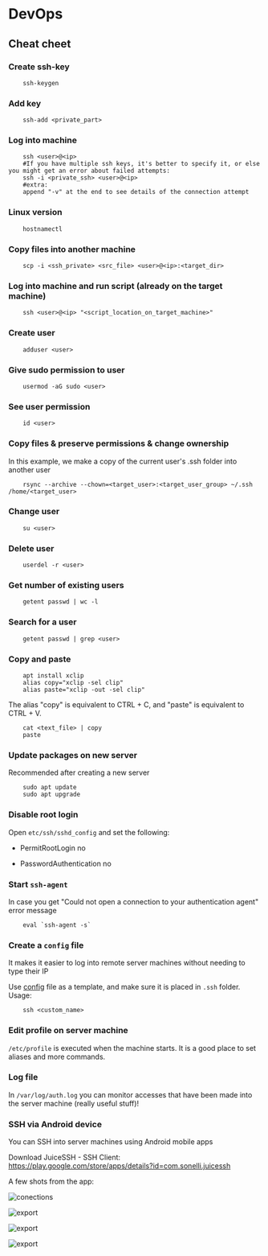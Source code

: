 # DevOps

## Cheat cheet
### Create ssh-key

        ssh-keygen
    
### Add key

        ssh-add <private_part>

### Log into machine

        ssh <user>@<ip>
        #If you have multiple ssh keys, it's better to specify it, or else you might get an error about failed attempts:
        ssh -i <private_ssh> <user>@<ip>
        #extra:
        append "-v" at the end to see details of the connection attempt 

### Linux version

        hostnamectl

### Copy files into another machine

        scp -i <ssh_private> <src_file> <user>@<ip>:<target_dir>

### Log into machine and run script (already on the target machine)

        ssh <user>@<ip> "<script_location_on_target_machine>"

### Create user

        adduser <user>

### Give sudo permission to user

        usermod -aG sudo <user>

### See user permission

        id <user>

### Copy files & preserve permissions & change ownership

In this example, we make a copy of the current user's .ssh folder into another user

        rsync --archive --chown=<target_user>:<target_user_group> ~/.ssh /home/<target_user>

### Change user

        su <user>
        
### Delete user

        userdel -r <user>

### Get number of existing users
    
        getent passwd | wc -l

### Search for a user
    
        getent passwd | grep <user>

### Copy and paste

        apt install xclip
        alias copy="xclip -sel clip"
        alias paste="xclip -out -sel clip"


The alias "copy" is equivalent to CTRL + C, and "paste" is equivalent to CTRL + V.

        
        cat <text_file> | copy
        paste


### Update packages on new server

Recommended after creating a new server

        sudo apt update
        sudo apt upgrade

### Disable root login


Open `etc/ssh/sshd_config` and set the following:

* PermitRootLogin no

* PasswordAuthentication no

### Start `ssh-agent` 
In case you get "Could not open a connection to your authentication agent" error message

        eval `ssh-agent -s`

### Create a `config` file
It makes it easier to log into remote server machines without needing to type their IP

Use [config](./config) file as a template, and make sure it is placed in `.ssh` folder.
Usage:
                
        ssh <custom_name>

### Edit profile on server machine

`/etc/profile` is executed when the machine starts. It is a good place to set aliases and more commands.


### Log file

In `/var/log/auth.log` you can monitor accesses that have been made into the server machine (really useful stuff)!

### SSH via Android device
You can SSH into server machines using Android mobile apps

Download JuiceSSH - SSH Client: https://play.google.com/store/apps/details?id=com.sonelli.juicessh

A few shots from the app:

![conections](./images/1.jpg)

![export](./images/3.jpg)

![export](./images/2.jpg)

![export](./images/4.jpg)

